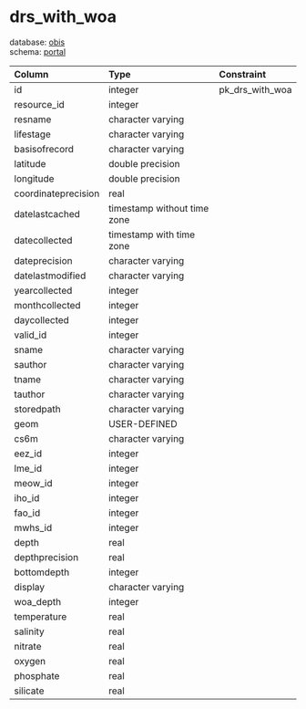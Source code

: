 # drs_with_woa
database: [obis](../)  
schema: [portal](portal)  

|Column|Type|Constraint|
|:---|:---|:---|
|id|integer|pk_drs_with_woa |
|resource_id|integer||
|resname|character varying||
|lifestage|character varying||
|basisofrecord|character varying||
|latitude|double precision||
|longitude|double precision||
|coordinateprecision|real||
|datelastcached|timestamp without time zone||
|datecollected|timestamp with time zone||
|dateprecision|character varying||
|datelastmodified|character varying||
|yearcollected|integer||
|monthcollected|integer||
|daycollected|integer||
|valid_id|integer||
|sname|character varying||
|sauthor|character varying||
|tname|character varying||
|tauthor|character varying||
|storedpath|character varying||
|geom|USER-DEFINED||
|cs6m|character varying||
|eez_id|integer||
|lme_id|integer||
|meow_id|integer||
|iho_id|integer||
|fao_id|integer||
|mwhs_id|integer||
|depth|real||
|depthprecision|real||
|bottomdepth|integer||
|display|character varying||
|woa_depth|integer||
|temperature|real||
|salinity|real||
|nitrate|real||
|oxygen|real||
|phosphate|real||
|silicate|real||
